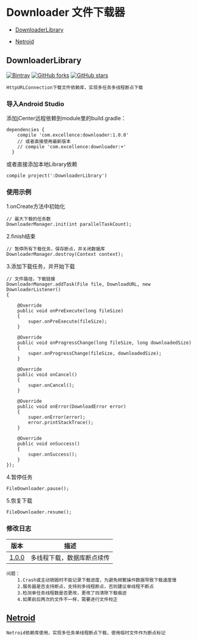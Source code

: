 # Downloader 文件下载器

* [DownloaderLibrary](#DownloaderLibrary)

* [Netroid](#Netroid)

DownloaderLibrary
-----------------
[![Bintray][icon_Bintray]][Bintray]
[![GitHub forks][icon_forks]][forks]
[![GitHub stars][icon_stars]][stars]
```
HttpURLConnection下载文件依赖库，实现多任务多线程断点下载
```


### 导入Android Studio
添加jCenter远程依赖到module里的build.gradle：
```
dependencies {
    compile 'com.excellence:downloader:1.0.0'
    // 或者直接使用最新版本
    // compile 'com.excellence:downloader:+'
  }
```
或者直接添加本地Library依赖
```
compile project(':DownloaderLibrary')
```


### 使用示例
1.onCreate方法中初始化
```
// 最大下载的任务数
DownloaderManager.init(int parallelTaskCount);
```
2.finish结束
```
// 暂停所有下载任务，保存断点，并关闭数据库
DownloaderManager.destroy(Context context);
```
3.添加下载任务，并开始下载
```
// 文件路径，下载链接
DownloaderManager.addTask(File file, DownloadURL, new DownloaderListener()
{

    @Override
    public void onPreExecute(long fileSize)
    {
        super.onPreExecute(fileSize);
    }

    @Override
    public void onProgressChange(long fileSize, long downloadedSize)
    {
        super.onProgressChange(fileSize, downloadedSize);
    }

    @Override
    public void onCancel()
    {
        super.onCancel();
    }

    @Override
    public void onError(DownloadError error)
    {
        super.onError(error);
        error.printStackTrace();
    }

    @Override
    public void onSuccess()
    {
        super.onSuccess();
    }
});
```
4.暂停任务
```
FileDownloader.pause();
```
5.恢复下载
```
FileDownloader.resume();
```

### 修改日志
|         版本         |         描述         |
| ------------------- | ------------------- |
| [1.0.0][DownloadLibrary1.0.0] | 多线程下载，数据库断点续传 |

```
问题：
    1.Crash或主动销毁时不能记录下载进度，为避免频繁操作数据导致下载速度慢
    2.服务器是否支持断点，支持则多线程断点，否则建议单线程不断点
    3.检测单任务线程数是否更改，更改了则清除下载痕迹
    4.如果前后两次的文件不一样，需要进行文件校正
```


[Netroid][NetroidLibrary]
-------------------------
```
Netroid依赖库使用，实现多任务单线程断点下载，使用临时文件作为断点标记
```


<!-- 网站链接 -->
[Bintray]:https://bintray.com/veizhang/maven/downloader "Bintray"
[forks]:https://github.com/VeiZhang/Downloader/network/members
[stars]:https://github.com/VeiZhang/Downloader/stargazers
[NetroidLibrary]:http://netroid.cn/

<!-- 图片链接 -->
[icon_Bintray]:https://img.shields.io/badge/Bintray-v1.0.0-brightgreen.svg
[icon_forks]:https://img.shields.io/github/forks/VeiZhang/Downloader.svg?style=social
[icon_stars]:https://img.shields.io/github/stars/VeiZhang/Downloader.svg?style=social

<!-- 版本 -->
[DownloadLibrary1.0.0]:https://bintray.com/veizhang/maven/downloader/1.0.0
